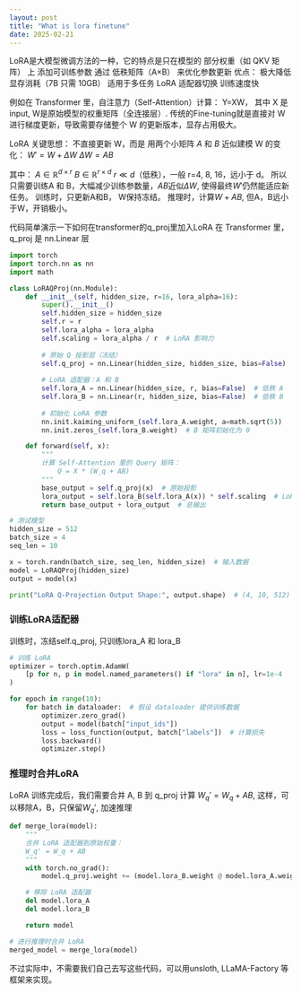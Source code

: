 ```yaml
---
layout: post
title: "What is lora finetune"
date: 2025-02-21
---
```

LoRA是大模型微调方法的一种，它的特点是只在模型的 部分权重（如 QKV 矩阵） 上 添加可训练参数
通过 低秩矩阵（A×B） 来优化参数更新
优点：
极大降低显存消耗（7B 只需 10GB）
适用于多任务 LoRA 适配器切换
训练速度快

例如在 Transformer 里，自注意力（Self-Attention）计算：
Y=XW，
其中 X 是input, W是原始模型的权重矩阵（全连接层）.
传统的Fine-tuning就是直接对 W 进行梯度更新，导致需要存储整个 W 的更新版本，显存占用极大。

LoRA 关键思想：
不直接更新 W，而是 用两个小矩阵 $A$ 和 $B$ 近似建模 W 的变化：
$W' = W + \Delta W$
$\Delta W = AB$

其中：
$A \in \mathbb{R}^{d \times r}$
$B \in \mathbb{R}^{r \times d}$
$r \ll d$（低秩），一般 r=4, 8, 16，远小于 d。
所以只需要训练A 和 B，大幅减少训练参数量，$AB$近似$\Delta W$, 使得最终$W'$仍然能适应新任务。
训练时，只更新A和B， W保持冻结。
推理时，计算$W+AB$, 但A，B远小于W，开销极小。

代码简单演示一下如何在transformer的q_proj里加入LoRA
在 Transformer 里，q_proj 是 nn.Linear 层

```python
import torch
import torch.nn as nn
import math

class LoRAQProj(nn.Module):
    def __init__(self, hidden_size, r=16, lora_alpha=16):
        super().__init__()
        self.hidden_size = hidden_size
        self.r = r
        self.lora_alpha = lora_alpha
        self.scaling = lora_alpha / r  # LoRA 影响力
        
        # 原始 Q 投影层（冻结）
        self.q_proj = nn.Linear(hidden_size, hidden_size, bias=False)
        
        # LoRA 适配器：A 和 B
        self.lora_A = nn.Linear(hidden_size, r, bias=False)  # 低秩 A
        self.lora_B = nn.Linear(r, hidden_size, bias=False)  # 低秩 B
        
        # 初始化 LoRA 参数
        nn.init.kaiming_uniform_(self.lora_A.weight, a=math.sqrt(5))
        nn.init.zeros_(self.lora_B.weight)  # B 矩阵初始化为 0

    def forward(self, x):
        """
        计算 Self-Attention 里的 Query 矩阵：
            Q = X * (W_q + AB)
        """
        base_output = self.q_proj(x)  # 原始投影
        lora_output = self.lora_B(self.lora_A(x)) * self.scaling  # LoRA 适配器
        return base_output + lora_output  # 总输出

# 测试模型
hidden_size = 512
batch_size = 4
seq_len = 10

x = torch.randn(batch_size, seq_len, hidden_size)  # 输入数据
model = LoRAQProj(hidden_size)
output = model(x)

print("LoRA Q-Projection Output Shape:", output.shape)  # (4, 10, 512)
```

### 训练LoRA适配器
训练时，冻结self.q_proj, 只训练lora_A 和 lora_B

```python
# 训练 LoRA
optimizer = torch.optim.AdamW(
    [p for n, p in model.named_parameters() if "lora" in n], lr=1e-4
)

for epoch in range(10):
    for batch in dataloader:  # 假设 dataloader 提供训练数据
        optimizer.zero_grad()
        output = model(batch["input_ids"])
        loss = loss_function(output, batch["labels"])  # 计算损失
        loss.backward()
        optimizer.step()

```

### 推理时合并LoRA
LoRA 训练完成后，我们需要合并 A, B 到 q_proj
计算 $W_{q}' = W_{q} + AB$,
这样，可以移除A，B，只保留$W_{q}'$, 加速推理

```python
def merge_lora(model):
    """
    合并 LoRA 适配器到原始权重：
    W_q' = W_q + AB
    """
    with torch.no_grad():
        model.q_proj.weight += (model.lora_B.weight @ model.lora_A.weight) * model.scaling

    # 移除 LoRA 适配器
    del model.lora_A
    del model.lora_B

    return model

# 进行推理时合并 LoRA
merged_model = merge_lora(model)
```

不过实际中，不需要我们自己去写这些代码，可以用unsloth, LLaMA-Factory 等框架来实现。
